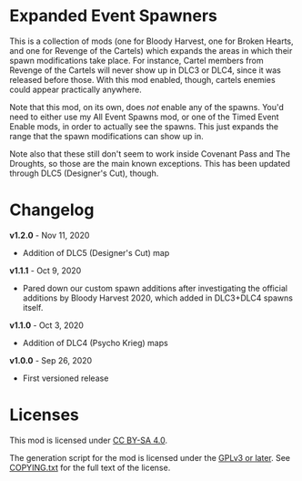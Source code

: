 Expanded Event Spawners
=======================

This is a collection of mods (one for Bloody Harvest, one for Broken Hearts,
and one for Revenge of the Cartels) which expands the areas in which their
spawn modifications take place.  For instance, Cartel members from Revenge
of the Cartels will never show up in DLC3 or DLC4, since it was released
before those.  With this mod enabled, though, cartels enemies could appear
practically anywhere.

Note that this mod, on its own, does *not* enable any of the spawns.  You'd
need to either use my All Event Spawns mod, or one of the Timed Event Enable
mods, in order to actually see the spawns.  This just expands the range that
the spawn modifications can show up in.

Note also that these still don't seem to work inside Covenant Pass and The
Droughts, so those are the main known exceptions.  This has been updated through
DLC5 (Designer's Cut), though.

Changelog
=========

**v1.2.0** - Nov 11, 2020
 * Addition of DLC5 (Designer's Cut) map

**v1.1.1** - Oct 9, 2020
 * Pared down our custom spawn additions after investigating the official
   additions by Bloody Harvest 2020, which added in DLC3+DLC4 spawns itself.

**v1.1.0** - Oct 3, 2020
 * Addition of DLC4 (Psycho Krieg) maps

**v1.0.0** - Sep 26, 2020
 * First versioned release
 
Licenses
========

This mod is licensed under [CC BY-SA 4.0](https://creativecommons.org/licenses/by-sa/4.0/).

The generation script for the mod is licensed under the
[GPLv3 or later](https://www.gnu.org/licenses/quick-guide-gplv3.html).
See [COPYING.txt](../../COPYING.txt) for the full text of the license.

